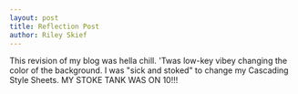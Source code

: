 ```yaml
---
layout: post
title: Reflection Post
author: Riley Skief
---
```



This revision of my blog was hella chill. 'Twas low-key vibey changing the color of the background. I was "sick and stoked" to change my Cascading Style Sheets. MY STOKE TANK WAS ON 10!!!



